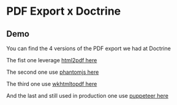 # PDF Export x Doctrine

## Demo

You can find the 4 versions of the PDF export we had at Doctrine

The fist one leverage [html2pdf here](static/html2pdf.html)

The second one use [phantomjs here](phantomjs.mjs)

The third one use [wkhtmltopdf here](wkhtmltopdf.mjs)

And the last and still used in production one use [puppeteer here](puppeteer.mjs)
